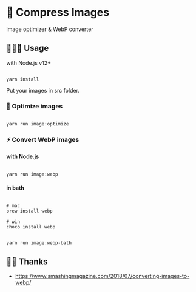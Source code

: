 # 🍱 Compress Images

image optimizer & WebP converter

## 👨🏻‍💻 Usage

with Node.js v12+

```bath

yarn install

```

Put your images in src folder.

### 💎 Optimize images

```bath

yarn run image:optimize

```

### ⚡️ Convert WebP images

#### with Node.js

```bath

yarn run image:webp

```

#### in bath

```bath

# mac
brew install webp

# win
choco install webp

```

```bath

yarn run image:webp-bath

```

## 🙏🏻 Thanks

- https://www.smashingmagazine.com/2018/07/converting-images-to-webp/
